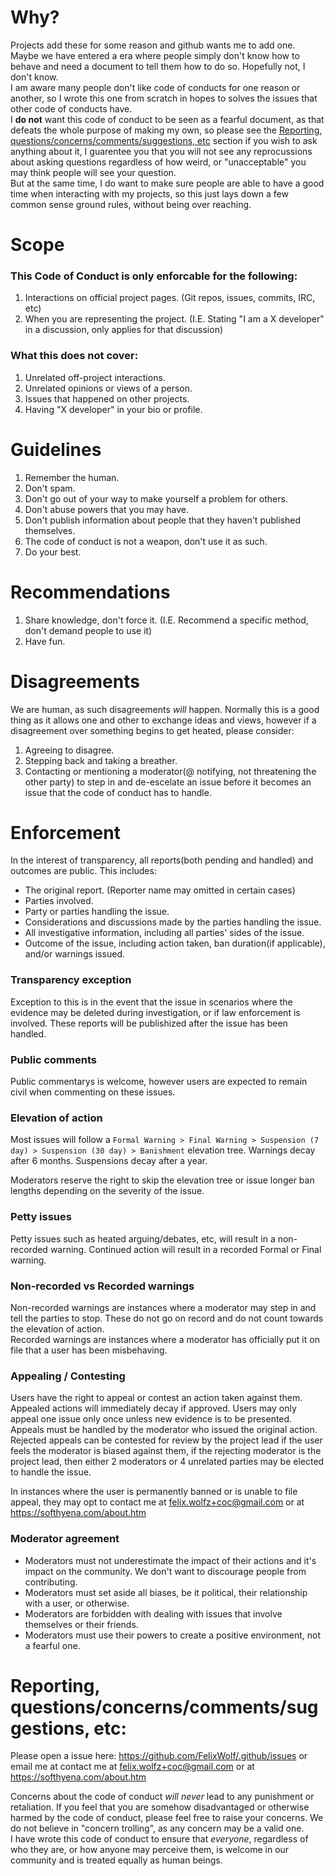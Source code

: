 # Why?
Projects add these for some reason and github wants me to add one. Maybe we have entered a era where people simply don't know how to behave and need a document to tell them how to do so. Hopefully not, I don't know. <br/>
I am aware many people don't like code of conducts for one reason or another, so I wrote this one from scratch in hopes to solves the issues that other code of conducts have. <br/>
I **do not** want this code of conduct to be seen as a fearful document, as that defeats the whole purpose of making my own, so please see the [Reporting, questions/concerns/comments/suggestions, etc](#reporting-questionsconcernscommentssuggestions-etc) section if you wish to ask anything about it, I guarentee you that you will not see any reprocussions about asking questions regardless of how weird, or "unacceptable" you may think people will see your question. <br/>
But at the same time, I do want to make sure people are able to have a good time when interacting with my projects, so this just lays down a few common sense ground rules, without being over reaching.

# Scope
### This Code of Conduct is only enforcable for the following:
1. Interactions on official project pages. (Git repos, issues, commits, IRC, etc)
2. When you are representing the project. (I.E. Stating "I am a X developer" in a discussion, only applies for that discussion)

### What this does not cover:
1. Unrelated off-project interactions.
2. Unrelated opinions or views of a person.
3. Issues that happened on other projects.
4. Having "X developer" in your bio or profile.

# Guidelines
1. Remember the human.
2. Don't spam.
3. Don't go out of your way to make yourself a problem for others.
4. Don't abuse powers that you may have.
5. Don't publish information about people that they haven't published themselves.
6. The code of conduct is not a weapon, don't use it as such.
7. Do your best.

# Recommendations
1. Share knowledge, don't force it. (I.E. Recommend a specific method, don't demand people to use it)
2. Have fun.

# Disagreements
We are human, as such disagreements *will* happen. Normally this is a good thing as it allows one and other to exchange ideas and views, however if a disagreement over something begins to get heated, please consider:
1. Agreeing to disagree.
2. Stepping back and taking a breather.
3. Contacting or mentioning a moderator(@ notifying, not threatening the other party) to step in and de-escelate an issue before it becomes an issue that the code of conduct has to handle.

# Enforcement
In the interest of transparency, all reports(both pending and handled) and outcomes are public.
This includes:
* The original report. (Reporter name may omitted in certain cases)
* Parties involved.
* Party or parties handling the issue.
* Considerations and discussions made by the parties handling the issue.
* All investigative information, including all parties' sides of the issue.
* Outcome of the issue, including action taken, ban duration(if applicable), and/or warnings issued.

### Transparency exception
Exception to this is in the event that the issue in scenarios where the evidence may be deleted during investigation, or if law enforcement is involved.
These reports will be publishized after the issue has been handled.

### Public comments
Public commentarys is welcome, however users are expected to remain civil when commenting on these issues.

### Elevation of action
Most issues will follow a `Formal Warning > Final Warning > Suspension (7 day) > Suspension (30 day) > Banishment` elevation tree.
Warnings decay after 6 months. Suspensions decay after a year.

Moderators reserve the right to skip the elevation tree or issue longer ban lengths depending on the severity of the issue.

### Petty issues
Petty issues such as heated arguing/debates, etc, will result in a non-recorded warning. Continued action will result in a recorded Formal or Final warning.

### Non-recorded vs Recorded warnings
Non-recorded warnings are instances where a moderator may step in and tell the parties to stop. These do not go on record and do not count towards the elevation of action.<br/>
Recorded warnings are instances where a moderator has officially put it on file that a user has been misbehaving.

### Appealing / Contesting
Users have the right to appeal or contest an action taken against them. Appealed actions will immediately decay if approved.
Users may only appeal one issue only once unless new evidence is to be presented. Appeals must be handled by the moderator who issued the original action.
Rejected appeals can be contested for review by the project lead if the user feels the moderator is biased against them, if the rejecting moderator is the project lead, then either 2 moderators or 4 unrelated parties may be elected to handle the issue.

In instances where the user is permanently banned or is unable to file appeal, they may opt to contact me at [felix.wolfz+coc@gmail.com](mailto:felix.wolfz+coc@gmail.com) or at https://softhyena.com/about.htm

### Moderator agreement
* Moderators must not underestimate the impact of their actions and it's impact on the community. We don't want to discourage people from contributing.
* Moderators must set aside all biases, be it political, their relationship with a user, or otherwise.
* Moderators are forbidden with dealing with issues that involve themselves or their friends.
* Moderators must use their powers to create a positive environment, not a fearful one.

# Reporting, questions/concerns/comments/suggestions, etc:
Please open a issue here: https://github.com/FelixWolf/.github/issues
or email me at contact me at [felix.wolfz+coc@gmail.com](mailto:felix.wolfz+coc@gmail.com) or at https://softhyena.com/about.htm

Concerns about the code of conduct *will never* lead to any punishment or retaliation. If you feel that you are somehow disadvantaged or otherwise harmed by the code of conduct, please feel free to raise your concerns. We do not believe in "concern trolling", as any concern may be a valid one. <br/>
I have wrote this code of conduct to ensure that *everyone*, regardless of who they are, or how anyone may perceive them, is welcome in our community and is treated equally as human beings.
